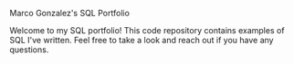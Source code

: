 Marco Gonzalez's SQL Portfolio

Welcome to my SQL portfolio! This code repository contains examples of SQL I've written. Feel free to take a look and reach out if you have any questions.
